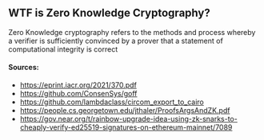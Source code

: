 ## WTF is Zero Knowledge Cryptography?
Zero Knowledge cryptography refers to the methods and process whereby a verifier is sufficiently
convinced by a prover that a statement of computational integrity is correct

#### Sources:
- https://eprint.iacr.org/2021/370.pdf
- https://github.com/ConsenSys/goff
- https://github.com/lambdaclass/circom_export_to_cairo
- https://people.cs.georgetown.edu/jthaler/ProofsArgsAndZK.pdf
- https://gov.near.org/t/rainbow-upgrade-idea-using-zk-snarks-to-cheaply-verify-ed25519-signatures-on-ethereum-mainnet/7089